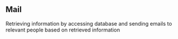 ## Mail
Retrieving information by accessing database and sending emails to relevant people based on retrieved information
